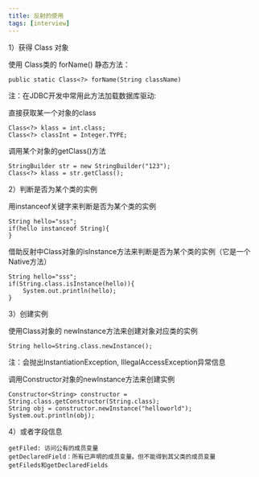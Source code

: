 ```yaml
---
title: 反射的使用
tags: [interview]
---
```


1）获得 Class 对象

使用 Class类的 forName() 静态方法：

```
public static Class<?> forName(String className)
```

注：在JDBC开发中常用此方法加载数据库驱动:

直接获取某一个对象的class

```
Class<?> klass = int.class;
Class<?> classInt = Integer.TYPE;
```

调用某个对象的getClass()方法

```
StringBuilder str = new StringBuilder("123");
Class<?> klass = str.getClass();
```

2）判断是否为某个类的实例

用instanceof关键字来判断是否为某个类的实例

```
String hello="sss";
if(hello instanceof String){
}
```

借助反射中Class对象的isInstance方法来判断是否为某个类的实例（它是一个Native方法）

```
String hello="sss";
if(String.class.isInstance(hello)){
    System.out.println(hello);
}
```

3）创建实例

使用Class对象的 newInstance方法来创建对象对应类的实例

```
String hello=String.class.newInstance();
```

注：会抛出InstantiationException, IllegalAccessException异常信息

调用Constructor对象的newInstance方法来创建实例

```
Constructor<String> constructor = String.class.getConstructor(String.class);
String obj = constructor.newInstance("helloworld"); 
System.out.println(obj);
```

4）或者字段信息

```
getFiled: 访问公有的成员变量
getDeclaredField：所有已声明的成员变量。但不能得到其父类的成员变量
getFileds和getDeclaredFields
```